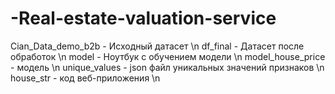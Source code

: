 # -Real-estate-valuation-service

Cian_Data_demo_b2b - Исходный датасет \n
df_final - Датасет после обработок \n
model - Ноутбук с обучением модели \n
model_house_price - модель \n
unique_values - json файл уникальных значений признаков \n
house_str - код веб-приложения \n
